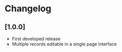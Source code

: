 # Changelog

## [1.0.0]

* First developed release 
* Multiple records editable in a single page interface